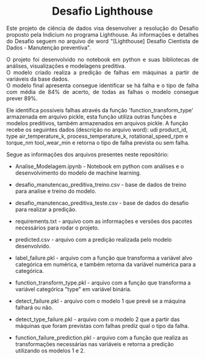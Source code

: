 <h1 align="center">Desafio Lighthouse</h1>
<p align="justify">Este projeto de ciência de dados visa desenvolver a resolução do Desafio proposto pela Indicium no programa Lighthouse. 
As informações e detalhes do Desafio seguem no arquivo de word "[Lighthouse] Desafio Cientista de Dados - Manutenção preventiva". </p>
<p align="justify">
O projeto foi desenvolvido no notebook em python e suas bibliotecas de análises, visualizações e modelagens preditiva.<br>
O modelo criado realiza a predição de falhas em máquinas a partir de variáveis da base dados. <br> 
O modelo final apresenta consegue identificar se há falha e o tipo de falha com média de 84% de acerto, de todas as falhas o modelo consegue prever 89%.  

Ele identifica possíveis falhas através da função 'function_transform_type' armazenada em arquivo pickle, esta função utiliza outras funções e modelos preditivos, também armazenados em arquivos pickle. A função recebe os seguintes dados (descrição no arquivo word): udi product_id, type air_temperature_k, process_temperature_k, rotational_speed_rpm e torque_nm tool_wear_min e retorna o tipo de falha prevista ou sem falha.
</p>

Segue as informações dos arquivos presentes neste repositório:  
* Analise_Modelagem.ipynb - Notebook em python com análises e o desenvolvimento do modelo de machine learning.  

* desafio_manutencao_preditiva_treino.csv - base de dados de treino para analise e treino do modelo.  

* desafio_manutencao_preditiva_teste.csv - base de dados do desafio para realizar a predição.  

* requirements.txt - arquivo com as informações e versões dos pacotes necessários para rodar o projeto.  

* predicted.csv - arquivo com a predição realizada pelo modelo desenvolvido.  

* label_failure.pkl - arquivo com a função que transforma a variável alvo categórica em numérica, e também retorna da variável numérica para a categórica.  

* function_transform_type.pkl - arquivo com a função que transforma a variável categórica "type" em variável binária.  

* detect_failure.pkl - arquivo com o modelo 1 que prevê se a máquina falhará ou não.  

* detect_type_failure.pkl - arquivo com o modelo 2 que a partir das máquinas que foram previstas com falhas prediz qual o tipo da falha.  

* function_failure_prediction.pkl - arquivo com a função que realiza as transformações necessárias nas variáveis e retorna a predição utilizando os modelos 1 e 2.  
